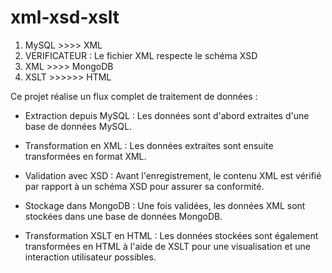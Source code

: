 # xml-xsd-xslt

1. MySQL >>>> XML
2. VERIFICATEUR : Le fichier XML respecte le schéma XSD
3. XML >>>> MongoDB
4. XSLT >>>>>> HTML

Ce projet réalise un flux complet de traitement de données :

- Extraction depuis MySQL : Les données sont d'abord extraites d'une base de données MySQL.
  
- Transformation en XML : Les données extraites sont ensuite transformées en format XML.
  
- Validation avec XSD : Avant l'enregistrement, le contenu XML est vérifié par rapport à un schéma XSD pour assurer sa conformité.
  
- Stockage dans MongoDB : Une fois validées, les données XML sont stockées dans une base de données MongoDB.

- Transformation XSLT en HTML : Les données stockées sont également transformées en HTML à l'aide de XSLT pour une visualisation et une interaction utilisateur possibles.




